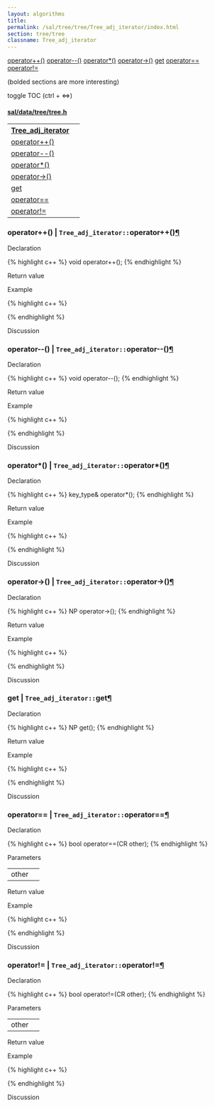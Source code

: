 ```yaml
---
layout: algorithms
title: 
permalink: /sal/tree/tree/Tree_adj_iterator/index.html
section: tree/tree
classname: Tree_adj_iterator
---
```


<div class="toc">
	<a class="toc-link toch3" href="#operator++()">operator++()</a>
	<a class="toc-link toch3" href="#operator--()">operator--()</a>
	<a class="toc-link toch3" href="#operator*()">operator*()</a>
	<a class="toc-link toch3" href="#operator->()">operator->()</a>
	<a class="toc-link toch3" href="#get">get</a>
	<a class="toc-link toch3" href="#operator==">operator==</a>
	<a class="toc-link toch3" href="#operator!=">operator!=</a>
<p class="toc-caption">(bolded sections are more interesting)</p>
<p class="toc-toggle">toggle TOC (ctrl + &#8660;)</p>
</div><div class="block">
<h4><a href="https://github.com/LemonPi/data/blob/master/tree/tree.h">sal/data/tree/tree.h</a>
</h4><table class="pretty">
<tr><th><a class="doc-list-name" href="#Tree_adj_iterator">Tree_adj_iterator</a></th><th></th></tr>
<tr><td><a class="doc-list-name" href="#operator++()">operator++()</a></td><td></td></tr>
<tr><td><a class="doc-list-name" href="#operator--()">operator--()</a></td><td></td></tr>
<tr><td><a class="doc-list-name" href="#operator*()">operator*()</a></td><td></td></tr>
<tr><td><a class="doc-list-name" href="#operator->()">operator->()</a></td><td></td></tr>
<tr><td><a class="doc-list-name" href="#get">get</a></td><td></td></tr>
<tr><td><a class="doc-list-name" href="#operator==">operator==</a></td><td></td></tr>
<tr><td><a class="doc-list-name" href="#operator!=">operator!=</a></td><td></td></tr>
</table></div>



<h3 class="anchor doc-header">operator++() | <code class="qualifier">Tree_adj_iterator::</code>operator++()<a class="anchor-link" href="#operator++()" name="operator++()" title="permalink to section">&para;</a></h3>
<div class="block">

<p class="doc-section">Declaration</p>
{% highlight c++ %}
void operator++();
{% endhighlight %}
<p class="doc-section">Return value</p>

<p class="doc-section">Example</p>
{% highlight c++ %}

{% endhighlight %}

<p class="doc-section">Discussion</p>
<div>
<p>
	
</p>
</div></div>





<h3 class="anchor doc-header">operator--() | <code class="qualifier">Tree_adj_iterator::</code>operator--()<a class="anchor-link" href="#operator--()" name="operator--()" title="permalink to section">&para;</a></h3>
<div class="block">

<p class="doc-section">Declaration</p>
{% highlight c++ %}
void operator--();
{% endhighlight %}
<p class="doc-section">Return value</p>

<p class="doc-section">Example</p>
{% highlight c++ %}

{% endhighlight %}

<p class="doc-section">Discussion</p>
<div>
<p>
	
</p>
</div></div>





<h3 class="anchor doc-header">operator*() | <code class="qualifier">Tree_adj_iterator::</code>operator*()<a class="anchor-link" href="#operator*()" name="operator*()" title="permalink to section">&para;</a></h3>
<div class="block">

<p class="doc-section">Declaration</p>
{% highlight c++ %}
key_type& operator*();
{% endhighlight %}
<p class="doc-section">Return value</p>

<p class="doc-section">Example</p>
{% highlight c++ %}

{% endhighlight %}

<p class="doc-section">Discussion</p>
<div>
<p>
	
</p>
</div></div>





<h3 class="anchor doc-header">operator->() | <code class="qualifier">Tree_adj_iterator::</code>operator->()<a class="anchor-link" href="#operator->()" name="operator->()" title="permalink to section">&para;</a></h3>
<div class="block">

<p class="doc-section">Declaration</p>
{% highlight c++ %}
NP operator->();
{% endhighlight %}
<p class="doc-section">Return value</p>

<p class="doc-section">Example</p>
{% highlight c++ %}

{% endhighlight %}

<p class="doc-section">Discussion</p>
<div>
<p>
	
</p>
</div></div>





<h3 class="anchor doc-header">get | <code class="qualifier">Tree_adj_iterator::</code>get<a class="anchor-link" href="#get" name="get" title="permalink to section">&para;</a></h3>
<div class="block">

<p class="doc-section">Declaration</p>
{% highlight c++ %}
NP get();
{% endhighlight %}
<p class="doc-section">Return value</p>

<p class="doc-section">Example</p>
{% highlight c++ %}

{% endhighlight %}

<p class="doc-section">Discussion</p>
<div>
<p>
	
</p>
</div></div>





<h3 class="anchor doc-header">operator== | <code class="qualifier">Tree_adj_iterator::</code>operator==<a class="anchor-link" href="#operator==" name="operator==" title="permalink to section">&para;</a></h3>
<div class="block">

<p class="doc-section">Declaration</p>
{% highlight c++ %}
bool operator==(CR other);
{% endhighlight %}


<p class="doc-section">Parameters</p>
<table class="pretty">
<tr><td>other</td><td></td></tr>
</table>
<p class="doc-section">Return value</p>

<p class="doc-section">Example</p>
{% highlight c++ %}

{% endhighlight %}

<p class="doc-section">Discussion</p>
<div>
<p>
	
</p>
</div></div>





<h3 class="anchor doc-header">operator!= | <code class="qualifier">Tree_adj_iterator::</code>operator!=<a class="anchor-link" href="#operator!=" name="operator!=" title="permalink to section">&para;</a></h3>
<div class="block">

<p class="doc-section">Declaration</p>
{% highlight c++ %}
bool operator!=(CR other);
{% endhighlight %}


<p class="doc-section">Parameters</p>
<table class="pretty">
<tr><td>other</td><td></td></tr>
</table>
<p class="doc-section">Return value</p>

<p class="doc-section">Example</p>
{% highlight c++ %}

{% endhighlight %}

<p class="doc-section">Discussion</p>
<div>
<p>
	
</p>
</div></div>





